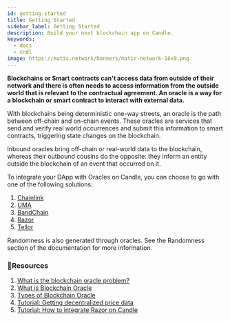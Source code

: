 ```yaml
---
id: getting-started
title: Getting Started
sidebar_label: Getting Started
description: Build your next blockchain app on Candle.
keywords:
  - docs
  - cndl
image: https://matic.network/banners/matic-network-16x9.png 
---
```


**Blockchains or Smart contracts can't access data from outside of their network and there is often needs to access information from the outside world that is relevant to the contractual agreement. An oracle is a way for a blockchain or smart contract to interact with external data.**

With blockchains being deterministic one-way streets, an oracle is the path between off-chain and on-chain events. These oracles are services that send and verify real world occurrences and submit this information to smart contracts, triggering state changes on the blockchain.

Inbound oracles bring off-chain or real-world data to the blockchain, whereas their outbound cousins do the opposite: they inform an entity outside the blockchain of an event that occurred on it.

To integrate your DApp with Oracles on Candle, you can choose to go with one of the following solutions:

 1. [Chainlink](chainlink)
 2. [UMA](optimisticoracle.md)
 3. [BandChain](bandchain)
 4. [Razor](razor)
 5. [Tellor](tellor.md)

Randomness is also generated through oracles. See the Randomness section of the documentation for more information. 


### **:scroll:Resources**

1. [What is the blockchain oracle problem?](https://blog.chain.link/what-is-the-blockchain-oracle-problem/)
1. [What is Blockchain Oracle](https://cryptobriefing.com/what-is-blockchain-oracle/)
2. [Types of Blockchain Oracle](https://blockchainhub.net/blockchain-oracles/)
3. [Tutorial: Getting decentralized price data](https://docs.chain.link/docs/get-the-latest-price)
4. [Tutorial: How to integrate Razor on Candle](https://docs.razor.network/tutorial/matic/)
